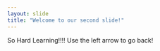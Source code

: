 ```yaml
---
layout: slide
title: "Welcome to our second slide!"
---
```

So Hard Learning!!!!
Use the left arrow to go back!
